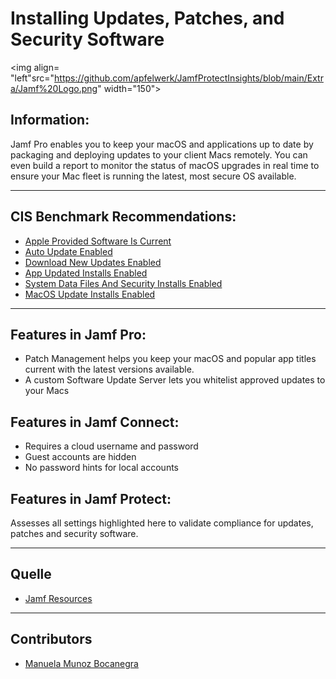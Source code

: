 # Installing Updates, Patches, and Security Software

<img align= "left"src="https://github.com/apfelwerk/JamfProtectInsights/blob/main/Extra/Jamf%20Logo.png" width="150">

## Information:

Jamf Pro enables you to keep your macOS and applications up to date by packaging and deploying updates to your client Macs remotely. You can even build a report to monitor the status of macOS upgrades in real time to ensure your Mac fleet is running the latest, most secure OS available.

----
## CIS Benchmark Recommendations:

* [Apple Provided Software Is Current](https://github.com/apfelwerk/JamfProtectInsights/blob/main/NetworkingType/CIS_4.1_Bonjour%20Advertising%20Service%20Disabled/FirstInfo_4.1.md)
* [Auto Update Enabled](https://github.com/apfelwerk/JamfProtectInsights/blob/main/NetworkingType/CIS_4.2_Wi-Fi%20Status%20In%20Menu%20Bar/FirstInfo_4.2.md)
* [Download New Updates Enabled](https://github.com/apfelwerk/JamfProtectInsights/blob/main/NetworkingType/CIS_4.4_Http%20Server%20Is%20Not%20Running/FirstInfo_4.4.md)
* [App Updated Installs Enabled](https://github.com/apfelwerk/JamfProtectInsights/blob/main/NetworkingType/CIS_4.5_NFS%20Server%20Is%20Not%20Running/FirstInfo_4.5.md)
* [System Data Files And Security Installs Enabled](https://github.com/apfelwerk/JamfProtectInsights/blob/main/NetworkingType/CIS_4.5_NFS%20Server%20Is%20Not%20Running/FirstInfo_4.5.md)
* [MacOS Update Installs Enabled](https://github.com/apfelwerk/JamfProtectInsights/blob/main/NetworkingType/CIS_4.5_NFS%20Server%20Is%20Not%20Running/FirstInfo_4.5.md)

-----
## Features in Jamf Pro:

- Patch Management helps you keep your macOS and popular app titles current with the latest versions available.
- A custom Software Update Server lets you whitelist approved updates to your Macs

## Features in Jamf Connect:

- Requires a cloud username and password
- Guest accounts are hidden
- No password hints for local accounts

## Features in Jamf Protect:

Assesses all settings highlighted here to validate compliance for updates, patches and security software.

---
## Quelle
* [Jamf Resources](https://www.jamf.com/resources/white-papers/macos-security-checklist/)

----
## Contributors
* [Manuela Munoz Bocanegra](https://github.com/manuelamunoz)